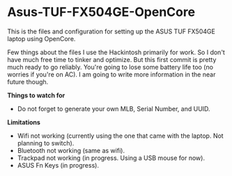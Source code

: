 # Asus-TUF-FX504GE-OpenCore
This is the files and configuration for setting up the ASUS TUF FX504GE laptop using OpenCore.

Few things about the files
I use the Hackintosh primarily for work. So I don't have much free time to tinker and optimize. But this first commit is pretty much ready to go reliably. You're going to lose some battery life too (no worries if you're on AC). I am going to write more information in the near future though.

**Things to watch for**
- Do not forget to generate your own MLB, Serial Number, and UUID.

**Limitations**
- Wifi not working (currently using the one that came with the laptop. Not planning to switch).
- Bluetooth not working (same as wifi).
- Trackpad not working (in progress. Using a USB mouse for now).
- ASUS Fn Keys (in progress).
